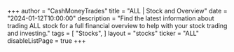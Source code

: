 +++
author = "CashMoneyTrades"
title = "ALL | Stock and Overview"
date = "2024-01-12T10:00:00"
description = "Find the latest information about trading ALL stock for a full financial overview to help with your stock trading and investing."
tags = [
   "Stocks",
]
layout = "stocks"
ticker = "ALL"
disableListPage = true
+++

